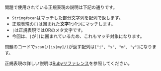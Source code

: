 問題で使用されている正規表現の説明は下記の通りです。

- `String#scan`はマッチした部分文字列を配列で返します。
- 正規表現の`[]`は囲まれた**文字**1つ1つにマッチします。
- `|`は正規表現ではORのメタ文字です。
- 今回は、`|`が`[]`に囲まれているため、これもマッチ対象になります。

問題のコードで`scan(/[is|my]/)`が返す配列は`["i", "s", "m", "y"]`になります。

正規表現の詳しい説明は[Rubyリファレンス](https://docs.ruby-lang.org/ja/2.1.0/doc/spec=2fregexp.html)を参照してください。
